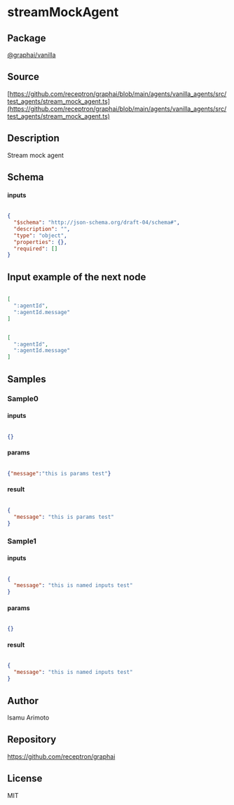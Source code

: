 # streamMockAgent

## Package
[@graphai/vanilla](https://www.npmjs.com/package/@graphai/vanilla)
## Source
[https://github.com/receptron/graphai/blob/main/agents/vanilla_agents/src/test_agents/stream_mock_agent.ts](https://github.com/receptron/graphai/blob/main/agents/vanilla_agents/src/test_agents/stream_mock_agent.ts)

## Description

Stream mock agent

## Schema

#### inputs

```json

{
  "$schema": "http://json-schema.org/draft-04/schema#",
  "description": "",
  "type": "object",
  "properties": {},
  "required": []
}

````

## Input example of the next node

```json

[
  ":agentId",
  ":agentId.message"
]

````
```json

[
  ":agentId",
  ":agentId.message"
]

````

## Samples

### Sample0

#### inputs

```json

{}

````

#### params

```json

{"message":"this is params test"}

````

#### result

```json

{
  "message": "this is params test"
}

````
### Sample1

#### inputs

```json

{
  "message": "this is named inputs test"
}

````

#### params

```json

{}

````

#### result

```json

{
  "message": "this is named inputs test"
}

````

## Author

Isamu Arimoto

## Repository

https://github.com/receptron/graphai

## License

MIT

